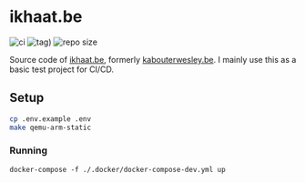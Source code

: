 # ikhaat.be

![ci](https://github.com/wouterds/wouterdeschuyter.be/workflows/ci/badge.svg)
![tag)](https://img.shields.io/github/tag/wouterds/ikhaat.be.svg)
![repo size](https://img.shields.io/github/repo-size/wouterds/ikhaat.be.svg)

Source code of [ikhaat.be](https://ikhaat.be), formerly [kabouterwesley.be](https://kabouterwesley.be). I mainly use this as a basic test project for CI/CD.

## Setup

```bash
cp .env.example .env
make qemu-arm-static
```

### Running

```shell
docker-compose -f ./.docker/docker-compose-dev.yml up
```
